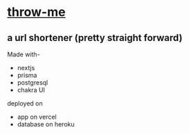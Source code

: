 # [throw-me](https://throw-me.now.sh/)
## a url shortener (pretty straight forward)

Made with-
- nextjs
- prisma
- postgresql
- chakra UI

deployed on
- app on vercel
- database on heroku

